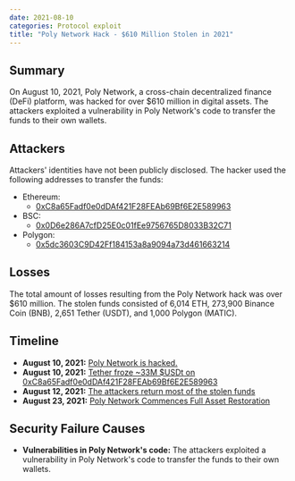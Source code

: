 ```yaml
---
date: 2021-08-10
categories: Protocol exploit
title: "Poly Network Hack - $610 Million Stolen in 2021"
---
```


## Summary

On August 10, 2021, Poly Network, a cross-chain decentralized finance (DeFi) platform, was hacked for over $610 million in digital assets. The attackers exploited a vulnerability in Poly Network's code to transfer the funds to their own wallets.

## Attackers

Attackers' identities have not been publicly disclosed. The hacker used the following addresses to transfer the funds:

- Ethereum:
    - [0xC8a65Fadf0e0dDAf421F28FEAb69Bf6E2E589963](https://etherscan.io/address/0xC8a65Fadf0e0dDAf421F28FEAb69Bf6E2E589963)
- BSC:
    - [0x0D6e286A7cfD25E0c01fEe9756765D8033B32C71](https://bscscan.com/address/0x0D6e286A7cfD25E0c01fEe9756765D8033B32C71)
- Polygon:
    - [0x5dc3603C9D42Ff184153a8a9094a73d461663214](https://polygonscan.com/address/0x5dc3603c9d42ff184153a8a9094a73d461663214)

## Losses

The total amount of losses resulting from the Poly Network hack was over $610 million. The stolen funds consisted of 6,014 ETH, 273,900 Binance Coin (BNB), 2,651 Tether (USDT), and 1,000 Polygon (MATIC).

## Timeline

- **August 10, 2021:** [Poly Network is hacked.](https://twitter.com/PolyNetwork2/status/1425073987164381196)
- **August 10, 2021:** [Tether froze ~33M $USDt on 0xC8a65Fadf0e0dDAf421F28FEAb69Bf6E2E589963](https://twitter.com/paoloardoino/status/1425090760609832978)
- **August 12, 2021:** [The attackers return most of the stolen funds](https://twitter.com/PolyNetwork2/status/1425733950614360064)
- **August 23, 2021:** [Poly Network Commences Full Asset Restoration](https://medium.com/poly-network/poly-network-commences-full-asset-restoration-7f5c548423b9)

## Security Failure Causes

- **Vulnerabilities in Poly Network's code:** The attackers exploited a vulnerability in Poly Network's code to transfer the funds to their own wallets.
